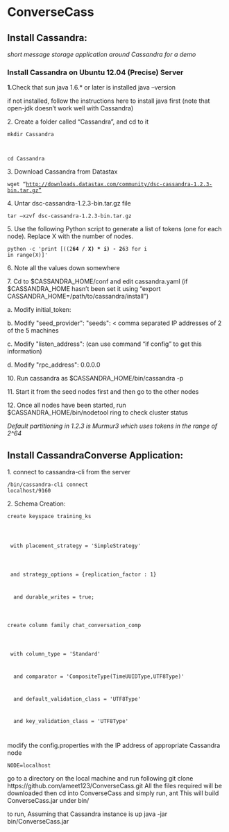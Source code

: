 ConverseCass
============

<h2>Install Cassandra: </h2>
<em>short message storage application around Cassandra for a demo</em>

<h3>Install Cassandra on Ubuntu 12.04 (Precise) Server</h3>

<p><strong>1.</strong>Check that sun java 1.6.* or later is installed
java –version
</p>
if not installed, follow the instructions here to install java first (note that open-jdk doesn’t work well with Cassandra)

<p>2. Create a folder called “Cassandra”, and cd to it</p>

<code><p>mkdir Cassandra</p>


cd Cassandra</code>

<p>3. Download Cassandra from Datastax</p>


<code>wget “http://downloads.datastax.com/community/dsc-cassandra-1.2.3-bin.tar.gz”</code>

<p>4.	Untar dsc-cassandra-1.2.3-bin.tar.gz file</p>



<code>tar –xzvf dsc-cassandra-1.2.3-bin.tar.gz</code>

<p>5.	Use the following Python script to generate a list of tokens (one for each node). Replace X with the number of nodes.</p>



<code>python -c 'print [((2**64 / X) * i) - 2**63 for i in range(X)]'</code>

<p>6. Note all the values down somewhere</p>



<p>7. Cd to $CASSANDRA_HOME/conf and edit cassandra.yaml  (if $CASSANDRA_HOME hasn’t been set   it using “export CASSANDRA_HOME=/path/to/cassandra/install”)</p>



<p>a.       Modify initial_token: <one of the values from python script output> </p>



<p>b.      Modify "seed_provider":   "seeds": < comma separated IP addresses of 2 of the 5 machines </p>


<p>c.        Modify "listen_address": <IP address of the machine> (can use command “if config” to get this information)</p>


<p>d.       Modify "rpc_address":  0.0.0.0 </p>



<p>10.   Run cassandra as $CASSANDRA_HOME/bin/cassandra -p <path to PID file></p>

 

<p>11.   Start it from the seed nodes first and then go to the other nodes </p>



<p>12. Once all nodes have been started, run $CASSANDRA_HOME/bin/nodetool ring to check cluster status</p>



<em>Default partitioning in 1.2.3 is Murmur3 which uses tokens in the range of 2^64</em>
 
<h2>Install CassandraConverse Application: </h2>



</strong></p>

<p>1. connect to cassandra-cli from the server</p>


<code><cassandra-install>/bin/cassandra-cli
 connect localhost/9160</code>
	
<p>2. Schema Creation:</p>


<code><p>create keyspace training_ks</p>
 <p> with placement_strategy = 'SimpleStrategy'</p>
 <p> and strategy_options = {replication_factor : 1}</p>
<p>  and durable_writes = true;</p>
</code>
<code>
<p>create column family chat_conversation_comp</p>
 <p> with column_type = 'Standard'</p>
<p>  and comparator = 'CompositeType(TimeUUIDType,UTF8Type)'</p>
<p>  and default_validation_class = 'UTF8Type'</p>
<p>  and key_validation_class = 'UTF8Type'</p>
</code>

<p>modify the config.properties with the IP address of appropriate Cassandra node</p>


<code>NODE=localhost</code>
<p> go to a directory on the local machine and run following
git clone https://github.com/ameet123/ConverseCass.git
All the files required will be downloaded
then cd into ConverseCass and simply run,
ant
This will build ConverseCass.jar under bin/
</p>
<p> to run,
Assuming that Cassandra instance is up
java -jar bin/ConverseCass.jar
</p>